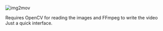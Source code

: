![img2mov](https://github.com/user-attachments/assets/0a1a07df-96a9-4235-95a2-8d14abe50772)

Requires OpenCV for reading the images
and FFmpeg to write the video
Just a quick interface.


